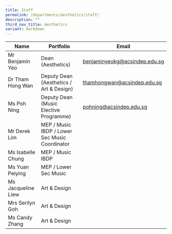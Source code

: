```yaml
---
title: Staff
permalink: /departments/aesthetics/staff/
description: ""
third_nav_title: Aesthetics
variant: markdown
---
```

| Name               | Portfolio         | Email            |
|------------|----------|------------------|
| Mr Benjamin Yeo    | Dean (Aesthetics)                            | [benjaminyeokg@acsindep.edu.sg](mailto:benjaminyeokg@acsindep.edu.sg) |
| Dr Tham Hong Wan   | Deputy Dean (Aesthetics / Art & Design)      | [thamhongwan@acsindep.edu.sg](mailto:thamhongwan@acsindep.edu.sg)   |
| Ms Poh Ning        | Deputy Dean (Music Elective Programme)       | [pohning@acsindep.edu.sg](mailto:pohning@acsindep.edu.sg)       |
| Mr Derek Lim       | MEP / Music IBDP / Lower Sec Music Coordinator |                               |
| Ms Isabelle Chung  | MEP / Music IBDP                          |                               |
| Ms Yuan Peiying    | MEP / Lower Sec Music                         |                               |
| Ms Jacqueline Liew | Art & Design                                 |                               |
| Mrs Serilyn Goh    | Art & Design                                 |                               |
| Ms Candy Zhang     | Art & Design                                 |                               |